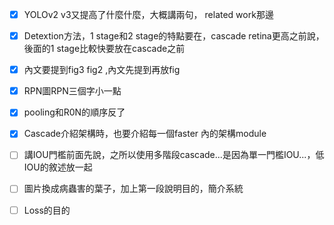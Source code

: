   
- [x] YOLOv2 v3又提高了什麼什麼，大概講兩句， related work那邊  
- [x] Detextion方法，1 stage和2 stage的特點要在，cascade retina更高之前說，後面的1 stage比較快要放在cascade之前  
- [x] 內文要提到fig3 fig2  ,內文先提到再放fig  
  
- [x] RPN圖RPN三個字小一點
- [x] pooling和R0N的順序反了  
  
- [x] Cascade介紹架構時，也要介紹每一個faster 內的架構module  
- [ ] 講IOU門檻前面先說，之所以使用多階段cascade...是因為單一門檻IOU...，低IOU的敘述放一起  
- [ ] 圖片換成病蟲害的葉子，加上第一段說明目的，簡介系統  
- [ ] Loss的目的